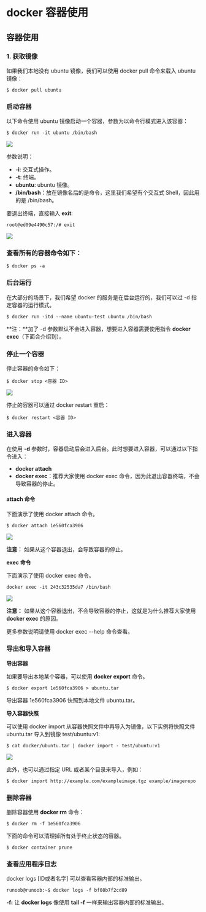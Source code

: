 # docker 容器使用

## 容器使用

### 1. 获取镜像

如果我们本地没有 ubuntu 镜像，我们可以使用 docker pull 命令来载入 ubuntu 镜像：

```text
$ docker pull ubuntu
```

### 启动容器

以下命令使用 ubuntu 镜像启动一个容器，参数为以命令行模式进入该容器：

```text
$ docker run -it ubuntu /bin/bash
```

![](https://www.runoob.com/wp-content/uploads/2016/05/docker-container-run.png)

参数说明：

* **-i**: 交互式操作。
* **-t**: 终端。
* **ubuntu**: ubuntu 镜像。
* **/bin/bash**：放在镜像名后的是命令，这里我们希望有个交互式 Shell，因此用的是 /bin/bash。

要退出终端，直接输入 **exit**:

```text
root@ed09e4490c57:/# exit
```

![](https://www.runoob.com/wp-content/uploads/2016/05/docker-container-exit.png)

### 查看所有的容器命令如下：

```text
$ docker ps -a
```

### 后台运行

在大部分的场景下，我们希望 docker 的服务是在后台运行的，我们可以过 -d 指定容器的运行模式。

```text
$ docker run -itd --name ubuntu-test ubuntu /bin/bash
```

**注：**加了 -d 参数默认不会进入容器，想要进入容器需要使用指令 **docker exec**（下面会介绍到）。

### 停止一个容器

停止容器的命令如下：

```text
$ docker stop <容器 ID>
```

![](https://www.runoob.com/wp-content/uploads/2016/05/docker-stop-1.png)

停止的容器可以通过 docker restart 重启：

```text
$ docker restart <容器 ID>
```

### 进入容器

在使用 **-d** 参数时，容器启动后会进入后台。此时想要进入容器，可以通过以下指令进入：

* **docker attach**
* **docker exec**：推荐大家使用 docker exec 命令，因为此退出容器终端，不会导致容器的停止。



#### **attach 命令**

下面演示了使用 docker attach 命令。

```text
$ docker attach 1e560fca3906 
```

[![](https://www.runoob.com/wp-content/uploads/2016/05/docker-attach.png)](https://www.runoob.com/wp-content/uploads/2016/05/docker-attach.png)

**注意：** 如果从这个容器退出，会导致容器的停止。

**exec 命令**

下面演示了使用 docker exec 命令。

```text
docker exec -it 243c32535da7 /bin/bash
```

[![](https://www.runoob.com/wp-content/uploads/2016/05/docker-exec.png)](https://www.runoob.com/wp-content/uploads/2016/05/docker-exec.png)

**注意：** 如果从这个容器退出，不会导致容器的停止，这就是为什么推荐大家使用 **docker exec** 的原因。

更多参数说明请使用 docker exec --help 命令查看。

### 导出和导入容器

**导出容器**

如果要导出本地某个容器，可以使用 **docker export** 命令。

```text
$ docker export 1e560fca3906 > ubuntu.tar
```

导出容器 1e560fca3906 快照到本地文件 ubuntu.tar。

**导入容器快照**

可以使用 docker import 从容器快照文件中再导入为镜像，以下实例将快照文件 ubuntu.tar 导入到镜像 test/ubuntu:v1:

```text
$ cat docker/ubuntu.tar | docker import - test/ubuntu:v1
```

[![](https://www.runoob.com/wp-content/uploads/2016/05/docker-import.png)](https://www.runoob.com/wp-content/uploads/2016/05/docker-import.png)

此外，也可以通过指定 URL 或者某个目录来导入，例如：

```text
$ docker import http://example.com/exampleimage.tgz example/imagerepo
```

### 删除容器

删除容器使用 **docker rm** 命令：

```text
$ docker rm -f 1e560fca3906
```

下面的命令可以清理掉所有处于终止状态的容器。

`$ docker container prune`

### 查看应用程序日志

docker logs \[ID或者名字\] 可以查看容器内部的标准输出。

```text
runoob@runoob:~$ docker logs -f bf08b7f2cd89
```

**-f:** 让 **docker logs** 像使用 **tail -f** 一样来输出容器内部的标准输出。





